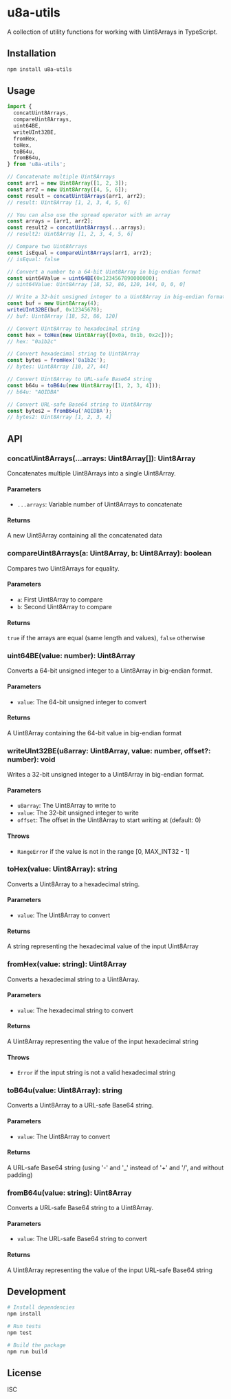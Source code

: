 # u8a-utils

A collection of utility functions for working with Uint8Arrays in TypeScript.

## Installation

```bash
npm install u8a-utils
```

## Usage

```typescript
import {
  concatUint8Arrays,
  compareUint8Arrays,
  uint64BE,
  writeUInt32BE,
  fromHex,
  toHex,
  toB64u,
  fromB64u,
} from 'u8a-utils';

// Concatenate multiple Uint8Arrays
const arr1 = new Uint8Array([1, 2, 3]);
const arr2 = new Uint8Array([4, 5, 6]);
const result = concatUint8Arrays(arr1, arr2);
// result: Uint8Array [1, 2, 3, 4, 5, 6]

// You can also use the spread operator with an array
const arrays = [arr1, arr2];
const result2 = concatUint8Arrays(...arrays);
// result2: Uint8Array [1, 2, 3, 4, 5, 6]

// Compare two Uint8Arrays
const isEqual = compareUint8Arrays(arr1, arr2);
// isEqual: false

// Convert a number to a 64-bit Uint8Array in big-endian format
const uint64Value = uint64BE(0x1234567890000000);
// uint64Value: Uint8Array [18, 52, 86, 120, 144, 0, 0, 0]

// Write a 32-bit unsigned integer to a Uint8Array in big-endian format
const buf = new Uint8Array(4);
writeUInt32BE(buf, 0x12345678);
// buf: Uint8Array [18, 52, 86, 120]

// Convert Uint8Array to hexadecimal string
const hex = toHex(new Uint8Array([0x0a, 0x1b, 0x2c]));
// hex: "0a1b2c"

// Convert hexadecimal string to Uint8Array
const bytes = fromHex('0a1b2c');
// bytes: Uint8Array [10, 27, 44]

// Convert Uint8Array to URL-safe Base64 string
const b64u = toB64u(new Uint8Array([1, 2, 3, 4]));
// b64u: "AQIDBA"

// Convert URL-safe Base64 string to Uint8Array
const bytes2 = fromB64u('AQIDBA');
// bytes2: Uint8Array [1, 2, 3, 4]
```

## API

### concatUint8Arrays(...arrays: Uint8Array[]): Uint8Array

Concatenates multiple Uint8Arrays into a single Uint8Array.

#### Parameters

- `...arrays`: Variable number of Uint8Arrays to concatenate

#### Returns

A new Uint8Array containing all the concatenated data

### compareUint8Arrays(a: Uint8Array, b: Uint8Array): boolean

Compares two Uint8Arrays for equality.

#### Parameters

- `a`: First Uint8Array to compare
- `b`: Second Uint8Array to compare

#### Returns

`true` if the arrays are equal (same length and values), `false` otherwise

### uint64BE(value: number): Uint8Array

Converts a 64-bit unsigned integer to a Uint8Array in big-endian format.

#### Parameters

- `value`: The 64-bit unsigned integer to convert

#### Returns

A Uint8Array containing the 64-bit value in big-endian format

### writeUInt32BE(u8array: Uint8Array, value: number, offset?: number): void

Writes a 32-bit unsigned integer to a Uint8Array in big-endian format.

#### Parameters

- `u8array`: The Uint8Array to write to
- `value`: The 32-bit unsigned integer to write
- `offset`: The offset in the Uint8Array to start writing at (default: 0)

#### Throws

- `RangeError` if the value is not in the range [0, MAX_INT32 - 1]

### toHex(value: Uint8Array): string

Converts a Uint8Array to a hexadecimal string.

#### Parameters

- `value`: The Uint8Array to convert

#### Returns

A string representing the hexadecimal value of the input Uint8Array

### fromHex(value: string): Uint8Array

Converts a hexadecimal string to a Uint8Array.

#### Parameters

- `value`: The hexadecimal string to convert

#### Returns

A Uint8Array representing the value of the input hexadecimal string

#### Throws

- `Error` if the input string is not a valid hexadecimal string

### toB64u(value: Uint8Array): string

Converts a Uint8Array to a URL-safe Base64 string.

#### Parameters

- `value`: The Uint8Array to convert

#### Returns

A URL-safe Base64 string (using '-' and '\_' instead of '+' and '/', and without padding)

### fromB64u(value: string): Uint8Array

Converts a URL-safe Base64 string to a Uint8Array.

#### Parameters

- `value`: The URL-safe Base64 string to convert

#### Returns

A Uint8Array representing the value of the input URL-safe Base64 string

## Development

```bash
# Install dependencies
npm install

# Run tests
npm test

# Build the package
npm run build
```

## License

ISC

